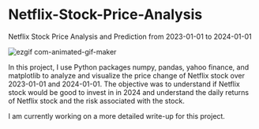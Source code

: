 # Netflix-Stock-Price-Analysis
 Netflix Stock Price Analysis and Prediction from 2023-01-01 to 2024-01-01

 ![ezgif com-animated-gif-maker](https://github.com/MahalyB/Netflix-Stock-Price-Analysis/assets/57423814/7469120b-abb9-450d-87b8-b29cda8dc169)

In this project, I use Python packages numpy, pandas, yahoo finance, and matplotlib to analyze and visualize the price change of Netflix stock over 2023-01-01 and 2024-01-01. The objective was to understand if Netflix stock would be good to invest in in 2024 and understand the daily returns of Netflix stock and the risk associated with the stock.

I am currently working on a more detailed write-up for this project.

